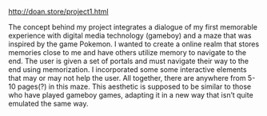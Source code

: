 http://doan.store/project1.html

The concept behind my project integrates a dialogue of my first memorable experience with digital media technology (gameboy) and a maze that was inspired by the game Pokemon. I wanted to create a online realm that stores memories close to me and have others utilize memory to navigate to the end. The user is given a set of portals and must navigate their way to the end using memorization. I incorporated some some interactive elements that may or may not help the user. All together, there are anywhere from 5-10 pages(?) in this maze. This aesthetic is supposed to be similar to those who have played gameboy games, adapting it in a new way that isn’t quite emulated the same way.
